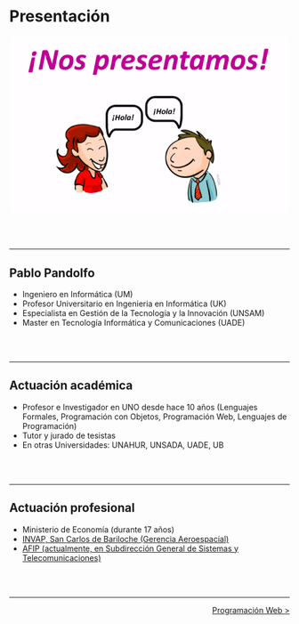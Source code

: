# Presentación

![Presentación](../img/aw_taller_presentacion.png)

<br>
<br>

---

## Pablo Pandolfo

* Ingeniero en Informática (UM)
* Profesor Universitario en Ingenieria en Informática (UK)
* Especialista en Gestión de la Tecnología y la Innovación (UNSAM)
* Master en Tecnología Informática y Comunicaciones (UADE)

<br>
<br>

---

## Actuación académica

* Profesor e Investigador en UNO desde hace 10 años (Lenguajes Formales, Programación con Objetos, Programación Web, Lenguajes de Programación)
* Tutor y jurado de tesistas
* En otras Universidades: UNAHUR, UNSADA, UADE, UB

<br>
<br>

---

## Actuación profesional

* Ministerio de Economía (durante 17 años)
* [INVAP, San Carlos de Bariloche (Gerencia Aeroespacial)](https://www.invap.com.ar/)
* [AFIP (actualmente, en Subdirección General de Sistemas y Telecomunicaciones)](https://www.afip.gob.ar/landing/default.asp)

<br>
<br>

---

<div align="right">
 <a href="doc/pweb.md">Programación Web ></a> 
</div>